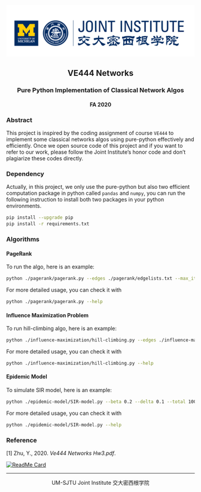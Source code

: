 <div style="text-align:center">
	<img src="images/ji_logo.png" alt="Jilogo" style="zoom:60%;" />
</div>
<center>
	<h2>
		VE444 Networks
	</h2>
</center> 
<center>
	<h3>
		Pure Python Implementation of Classical Network Algos
	</h3>
</center>
<center>
   <h4>
       FA 2020
    </h4> 
</center>

### Abstract

This project is inspired by the coding assignment of course `VE444` to implement some classical networks algos using pure-python effectively and efficiently. Once we open source code of this project and if you want to refer to our work, please follow the Joint Institute’s honor code and don’t plagiarize these codes directly.

### Dependency

Actually, in this project, we only use the pure-python but also two efficient computation package in python called `pandas` and `numpy`, you can run the following instruction to install both two packages in your python environments.

```bash
pip install --upgrade pip
pip install -r requirements.txt
```

### Algorithms

#### PageRank

To run the algo, here is an example:

```bash
python ./pagerank/pagerank.py --edges ./pagerank/edgelists.txt --max_itr 500 --epsilon 0.001 --beta 0.85
```

For more detailed usage, you can check it with

```bash
python ./pagerank/pagerank.py --help
```

#### Influence Maximization Problem

To run hill-climbing algo, here is an example:

```bash
python ./influence-maximization/hill-climbing.py --edges ./influence-maximization/Employee_Movie_Choices.txt
```

For more detailed usage, you can check it with

```bash
python ./influence-maximization/hill-climbing.py --help
```

#### Epidemic Model

To simulate SIR model, here is an example:

```bash
python ./epidemic-model/SIR-model.py --beta 0.2 --delta 0.1 --total 1000 --recovery 0 --infected 1 --path ./
```

For more detailed usage, you can check it with

```bash
python ./epidemic-model/SIR-model.py --help
```

### Reference

[1] Zhu, Y., 2020. *Ve444 Networks Hw3.pdf*.

[![ReadMe Card](https://github-readme-stats.vercel.app/api/pin/?username=zzp1012&repo=pure-python-network-algos)](https://github.com/anuraghazra/github-readme-stats)

---------------------------------------------------------------

<center>
    UM-SJTU Joint Institute 交大密西根学院
</center>
